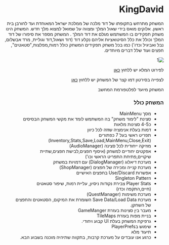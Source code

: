 <div dir='rtl' lang='he'>
  
# KingDavid


  המשחק מתרחש בתקופתו של דוד מלכה של ממלכת ישראל המאוחדת ועד לחורבן בית ראשון. אלוקים מואס בידי שאול המלך ומצווה על שמואל למצוא מלך חדש. המשחק הינו משחק תפקידים בו המשתמש מגלם את דוד המלך .
  המשחק מספר את סיפורו של דוד המלך וכולל את כלל הסיטואציות אליהם נקלע דוד (דוד ושאול,דוד וגוליית, מרד אבשלום, נבל ואביגיל וכדו')
  כמו בכל משחק תפקידים המשחק כולל רמות,מפלצות,"סטאטים", חפצים ועוד שלל דברים מיוחדים.
  
  
![1](https://user-images.githubusercontent.com/20986238/142910402-7a07fb44-7e06-43d7-b309-72a94111da6d.png)

  
  לפירוט המלא יש ללחוץ [כאן](https://github.com/LeveI-Up/The-Lost-Continent/blob/main/formal-elements.md)
  
לצפייה בסירטון דמו קצר של המשחק יש ללחוץ [כאן](https://www.youtube.com/watch?v=7OodMuA2MYU)



  
המשחק מיועד לפלטפורמת המחשב 
  
  
  
  ### המשחק כולל
  * מסך MainMenu
  * סצינת "לימוד משחק" בה המשתמש לומד את מקשי המשחק הבסיסים
  * כ4-5 סצינות מלאות
  * דמות בעלת אנימציה שזזה לכל כיוון
  * תפריט ראשי בעל 7 כפתורים (Inventory,Stats,Save,Load,MainMenu,Close,Exit)
  * מוזיקה ייחודית לכל סצינה (AudioManager)
  * אפקטים יחודיים למשחק (איסוף חפצים,לבישת חפצים,שתיית שיקויים,פתיחת התפריט הראשי וכו')
  * מערכת דיאלוג (DialogManager) עם דמויות במשחק
  * מערכת קנייה ומכירה של חפצים (ShopManager)
  * אפשרות Use/Discard בחפצים האישיים
  * Singleton Pattern
  *  Player Stats צבירת נקודות ניסיון, עליית רמות, שיפור סטאטים (חיים,התקפה וכדו)
  * מערכת משימות (QuestManager)
  * מערכת Save Data/Load Data השומרת את המיקום, הסטאטים והחפצים של השחקן.
  * מעבר בין סצינות בעזרת GameManger 
  * בניית מפות בעזרת TileMaps
  * גרפיקת המשחק בעלת UI קבוע ויחודי.
  * שימוש בPlayerPrefs
  * תיעוד מלא
  * כרגע אנו עובדים על מערכת קרבות, בתקווה שתיהיה מוכנה בשבוע הבא.
  </div>
